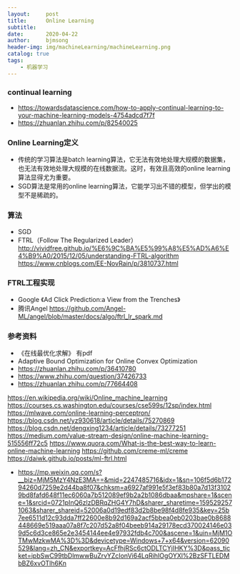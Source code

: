 ```yaml
---
layout:     post
title:      Online Learning
subtitle:   
date:       2020-04-22
author:     bjmsong
header-img: img/machineLearning/machineLearning.png
catalog: true
tags:
    - 机器学习
---
```

### continual learning
- https://towardsdatascience.com/how-to-apply-continual-learning-to-your-machine-learning-models-4754adcd7f7f
- https://zhuanlan.zhihu.com/p/82540025

### Online Learning定义
- 传统的学习算法是batch learning算法，它无法有效地处理大规模的数据集，也无法有效地处理大规模的在线数据流。这时，有效且高效的online learning算法显得尤为重要。
- SGD算法是常用的online learning算法，它能学习出不错的模型，但学出的模型不是稀疏的。



### 算法

- SGD
- FTRL（Follow The Regularized Leader）
http://vividfree.github.io/%E6%9C%BA%E5%99%A8%E5%AD%A6%E4%B9%A0/2015/12/05/understanding-FTRL-algorithm
https://www.cnblogs.com/EE-NovRain/p/3810737.html



### FTRL工程实现

- Google 《Ad Click Prediction:a View from the Trenches》 
- 腾讯Angel https://github.com/Angel-ML/angel/blob/master/docs/algo/ftrl_lr_spark.md



### 参考资料

- 《在线最优化求解》 有pdf
- Adaptive Bound Optimization for Online Convex Optimization
- https://zhuanlan.zhihu.com/p/36410780
- https://www.zhihu.com/question/37426733
- https://zhuanlan.zhihu.com/p/77664408

https://en.wikipedia.org/wiki/Online_machine_learning
https://courses.cs.washington.edu/courses/cse599s/12sp/index.html
https://mlwave.com/online-learning-perceptron/
https://blog.csdn.net/yz930618/article/details/75270869
https://blog.csdn.net/dengxing1234/article/details/73277251
https://medium.com/value-stream-design/online-machine-learning-515556ff72c5
https://www.quora.com/What-is-the-best-way-to-learn-online-machine-learning
https://github.com/creme-ml/creme
https://daiwk.github.io/posts/ml-ftrl.html

- https://mp.weixin.qq.com/s?__biz=MjM5MzY4NzE3MA==&mid=2247485716&idx=1&sn=106f5d6b17294260d7259e2d44ba8f07&chksm=a6927af991e5f3ef83b80a7d13f31029bd8fafd648f11ec6060a7b512089ef9b2a2b1086dbaa&mpshare=1&scene=1&srcid=0721pInQ6zlzDBRqZHG4Y7hD&sharer_sharetime=1595292571063&sharer_shareid=52006a0d19edf83d2b8be98f4d8fe935&key=25b7ee6511d12c93dda7ff22600e8b92d169a2acf5bbea0eb0203bae0b8688448669e519aaa07a8f7c207d52a8f04beeb914a29178ecd370024146e039d5c6d3ce865e2e3454144ee4e97932fdb4c700&ascene=1&uin=MjM1OTMwMzkwMA%3D%3D&devicetype=Windows+7+x64&version=62090529&lang=zh_CN&exportkey=AcFfhjRSc6ctODLTCYjIHKY%3D&pass_ticket=ipbSwC99tbDlmwwBuZrvYZcIonVi64LqRihIOgOYXl%2BzSFTLEDMbBZ6xvOTlh6Kn